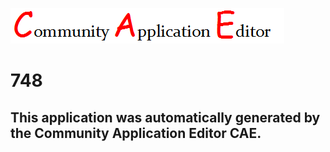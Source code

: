 ![CAE](https://github.com/CAE-Community-Application-Editor/CAE-Deployment-Temp/blob/master/img/logo.png)  

748
===================


This application was automatically generated by the Community Application Editor CAE.  
---------------
